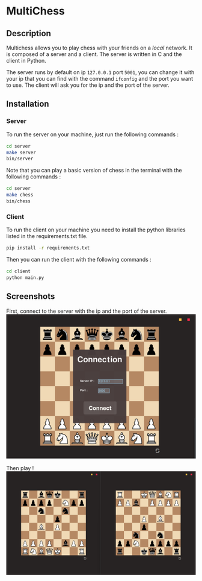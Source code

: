 # MultiChess
## Description
Multichess allows you to play chess with your friends on a *local* network. It is composed of a server and a client. The server is written in C and the client in Python.

The server runs by default on ip `127.0.0.1` port `5001`, you can change it with your ip that you can find with the command `ifconfig` and the port you want to use. The client will ask you for the ip and the port of the server. 

## Installation
### Server
To run the server on your machine, just run the following commands :
```bash
cd server
make server
bin/server
```
Note that you can play a basic version of chess in the terminal with the following commands :
```bash
cd server
make chess
bin/chess
```

### Client
To run the client on your machine you need to install the python libraries listed in the requirements.txt file.
```bash
pip install -r requirements.txt
```
Then you can run the client with the following commands :
```bash
cd client
python main.py
```

## Screenshots
First, connect to the server with the ip and the port of the server.
![](assets/2023-05-07-02-56-38.png)

Then play !
![](assets/2023-05-07-02-58-53.png)